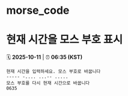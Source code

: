 # morse_code
# 현재 시간을 모스 부호 표시
<!-- MORSE_TIME_START -->
🗓️ **2025-10-11** | ⏰ **06:35 (KST)**

```
현재 시간을 입력하세요. 모스 부호로 바꿉니다
----- -.... ...-- .....
모스 부호를 다시 현재 시간으로 바꿉니다
0635
```
<!-- MORSE_TIME_END -->
